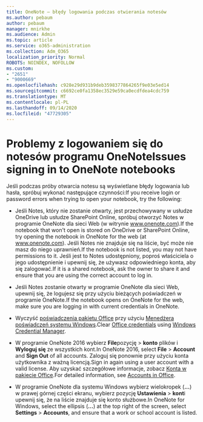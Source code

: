 ```yaml
---
title: OneNote — błędy logowania podczas otwierania notesów
ms.author: pebaum
author: pebaum
manager: mnirkhe
ms.audience: Admin
ms.topic: article
ms.service: o365-administration
ms.collection: Adm_O365
localization_priority: Normal
ROBOTS: NOINDEX, NOFOLLOW
ms.custom:
- "2651"
- "9000669"
ms.openlocfilehash: c928e29d931b9deb3598377864265f9e03e5ed14
ms.sourcegitcommit: c6692ce0fa1358ec3529e59ca0ecdfdea4cdc759
ms.translationtype: MT
ms.contentlocale: pl-PL
ms.lasthandoff: 09/14/2020
ms.locfileid: "47729305"
---
```

# <a name="issues-signing-in-to-onenote-notebooks"></a><span data-ttu-id="9e1ba-102">Problemy z logowaniem się do notesów programu OneNote</span><span class="sxs-lookup"><span data-stu-id="9e1ba-102">Issues signing in to OneNote notebooks</span></span>

<span data-ttu-id="9e1ba-103">Jeśli podczas próby otwarcia notesu są wyświetlane błędy logowania lub hasła, spróbuj wykonać następujące czynności:</span><span class="sxs-lookup"><span data-stu-id="9e1ba-103">If you receive login or password errors when trying to open your notebook, try the following:</span></span>

- <span data-ttu-id="9e1ba-104">Jeśli Notes, który nie zostanie otwarty, jest przechowywany w usłudze OneDrive lub usłudze SharePoint Online, spróbuj otworzyć Notes w programie OneNote dla sieci Web (w witrynie www.onenote.com).</span><span class="sxs-lookup"><span data-stu-id="9e1ba-104">If the notebook that won't open is stored on OneDrive or SharePoint Online, try opening the notebook in OneNote for the web (at www.onenote.com).</span></span> <span data-ttu-id="9e1ba-105">Jeśli Notes nie znajduje się na liście, być może nie masz do niego uprawnień.</span><span class="sxs-lookup"><span data-stu-id="9e1ba-105">If the notebook is not listed, you may not have permissions to it.</span></span> <span data-ttu-id="9e1ba-106">Jeśli jest to Notes udostępniony, poproś właściciela o jego udostępnienie i upewnij się, że używasz odpowiedniego konta, aby się zalogować.</span><span class="sxs-lookup"><span data-stu-id="9e1ba-106">If it is a shared notebook, ask the owner to share it and ensure that you are using the correct account to log in.</span></span>

- <span data-ttu-id="9e1ba-107">Jeśli Notes zostanie otwarty w programie OneNote dla sieci Web, upewnij się, że logujesz się przy użyciu bieżących poświadczeń w programie OneNote.</span><span class="sxs-lookup"><span data-stu-id="9e1ba-107">If the notebook opens on OneNote for the web, make sure you are logging in with current credentials in OneNote.</span></span> 

- <span data-ttu-id="9e1ba-108">Wyczyść [poświadczenia pakietu Office](https://docs.microsoft.com/office/troubleshoot/error-messages/another-account-already-signed-in#step-3-clear-cached-credentials-on-the-computer) przy użyciu [Menedżera poświadczeń systemu Windows](https://support.microsoft.com/help/4026814/windows-accessing-credential-manager).</span><span class="sxs-lookup"><span data-stu-id="9e1ba-108">Clear [Office credentials](https://docs.microsoft.com/office/troubleshoot/error-messages/another-account-already-signed-in#step-3-clear-cached-credentials-on-the-computer) using [Windows Credential Manager](https://support.microsoft.com/help/4026814/windows-accessing-credential-manager).</span></span>

- <span data-ttu-id="9e1ba-109">W programie OneNote 2016 wybierz **File**pozycję  >  **konto** plików i **Wyloguj się** ze wszystkich kont.</span><span class="sxs-lookup"><span data-stu-id="9e1ba-109">In OneNote 2016, select **File** > **Account** and **Sign Out** of all accounts.</span></span> <span data-ttu-id="9e1ba-110">Zaloguj się ponownie przy użyciu konta użytkownika z ważną licencją.</span><span class="sxs-lookup"><span data-stu-id="9e1ba-110">Sign in again using a user account with a valid license.</span></span> <span data-ttu-id="9e1ba-111">Aby uzyskać szczegółowe informacje, zobacz [Konta w pakiecie Office](https://support.office.com/article/accounts-in-office-628ea040-f265-49de-b986-be09c3ebf8a9).</span><span class="sxs-lookup"><span data-stu-id="9e1ba-111">For detailed information, see [Accounts in Office](https://support.office.com/article/accounts-in-office-628ea040-f265-49de-b986-be09c3ebf8a9).</span></span>

- <span data-ttu-id="9e1ba-112">W programie OneNote dla systemu Windows wybierz wielokropek (**...**) w prawej górnej części ekranu, wybierz pozycję **Ustawienia**  >  **kont**i upewnij się, że na liście znajduje się konto służbowe.</span><span class="sxs-lookup"><span data-stu-id="9e1ba-112">In OneNote for Windows, select the ellipsis (**…**) at the top right of the screen, select **Settings** > **Accounts**, and ensure that a work or school account is listed.</span></span>